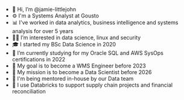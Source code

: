 - 👋 Hi, I’m @jamie-littlejohn
- ⚙️ I'm a Systems Analyst at Gousto
- 📊 I've worked in data analytics, business intelligence and systems analysis for over 5 years
- 👨‍💻 I’m interested in data science, linux and security
- 🎓 I started my BSc Data Science in 2020
- 📜 I’m currently studying for my Oracle SQL and AWS SysOps certifications in 2022
- 🎯 My goal is to become a WMS Engineer before 2023
- 🚀 My mission is to become a Data Scientist before 2026
- 🌱 I'm being mentored in-house by our Data team
- 🔎 I use Databricks to support supply chain projects and financial reconciliation


<!---
- 💞️ I’m looking forward to collaborating on ...

jamie-littlejohn/jamie-littlejohn is a ✨ special ✨ repository because its `README.md` (this file) appears on your GitHub profile.
You can click the Preview link to take a look at your changes.
--->
